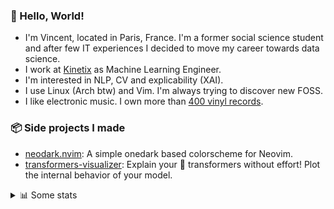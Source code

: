 ### 👋 Hello, World!

- I'm Vincent, located in Paris, France. I'm a former social science student and after few IT experiences I decided to move my career towards data science.
- I work at <a href="https://www.kinetix.tech/">Kinetix<a/> as Machine Learning Engineer.
- I'm interested in NLP, CV and explicability (XAI).
- I use Linux (Arch btw) and Vim. I'm always trying to discover new FOSS.
- I like electronic music. I own more than <a href="https://www.discogs.com/user/Voigt_Kampff/collection">400 vinyl records<a/>.

### 📦 Side projects I made
  
- [neodark.nvim](https://github.com/VDuchauffour/neodark.nvim): A simple onedark based colorscheme for Neovim.
- [transformers-visualizer](https://github.com/VDuchauffour/transformers-visualizer): Explain your 🤗 transformers without effort! Plot the internal behavior of your model. 

<details><summary>📊 Some stats</summary>  
  
<p align="center">
  <img alt="VDuchauffour's github stats" src="https://github-readme-stats.vercel.app/api?username=VDuchauffour&count_private=true&include_all_commits=true&show_icons=true&theme=react"/>
  <br />
  <img alt="VDuchauffour's streak stats" src="https://streak-stats.demolab.com?user=VDuchauffour&theme=react"/>
  <br />
  <img alt="VDuchauffour's language stats" src="https://github-readme-stats.vercel.app/api/top-langs/?username=VDuchauffour&count_private=true&include_all_commits=true&show_icons=true&layout=compact&theme=react"/>
  <!--   <br />
  <img alt="VDuchauffour's Wakatime stats" src="https://github-readme-stats.vercel.app/api/wakatime?username=VDuchauffour&theme=react"/> -->
</p>

#### 🧭 Wakatime stats
<!--START_SECTION:waka-->
![Code Time](http://img.shields.io/badge/Code%20Time-462%20hrs%2032%20mins-blue)

![Lines of code](https://img.shields.io/badge/From%20Hello%20World%20I%27ve%20Written-88.8%20thousand%20lines%20of%20code-blue)

**🐱 My GitHub Data** 

> 📦 18.1 kB Used in GitHub's Storage 
 > 
> 🏆 846 Contributions in the Year 2023
 > 
> 🚫 Not Opted to Hire
 > 
> 📜 6 Public Repositories 
 > 
> 🔑 2 Private Repositories 
 > 
**I'm an Early 🐤** 

```text
🌞 Morning                44 commits          █░░░░░░░░░░░░░░░░░░░░░░░░   04.60 % 
🌆 Daytime                568 commits         ███████████████░░░░░░░░░░   59.35 % 
🌃 Evening                276 commits         ███████░░░░░░░░░░░░░░░░░░   28.84 % 
🌙 Night                  69 commits          ██░░░░░░░░░░░░░░░░░░░░░░░   07.21 % 
```
📅 **I'm Most Productive on Monday** 

```text
Monday                   285 commits         ███████░░░░░░░░░░░░░░░░░░   29.78 % 
Tuesday                  85 commits          ██░░░░░░░░░░░░░░░░░░░░░░░   08.88 % 
Wednesday                182 commits         █████░░░░░░░░░░░░░░░░░░░░   19.02 % 
Thursday                 201 commits         █████░░░░░░░░░░░░░░░░░░░░   21.00 % 
Friday                   148 commits         ████░░░░░░░░░░░░░░░░░░░░░   15.46 % 
Saturday                 19 commits          ░░░░░░░░░░░░░░░░░░░░░░░░░   01.99 % 
Sunday                   37 commits          █░░░░░░░░░░░░░░░░░░░░░░░░   03.87 % 
```


📊 **This Week I Spent My Time On** 

```text
💬 Programming Languages: 
Python                   12 hrs 31 mins      █████████████████░░░░░░░░   69.56 % 
Bash                     1 hr 29 mins        ██░░░░░░░░░░░░░░░░░░░░░░░   08.33 % 
JSON                     58 mins             █░░░░░░░░░░░░░░░░░░░░░░░░   05.42 % 
YAML                     56 mins             █░░░░░░░░░░░░░░░░░░░░░░░░   05.24 % 
Markdown                 46 mins             █░░░░░░░░░░░░░░░░░░░░░░░░   04.27 % 
```


 Last Updated on 09/03/2023 00:41:04 UTC
<!--END_SECTION:waka-->
</details>
